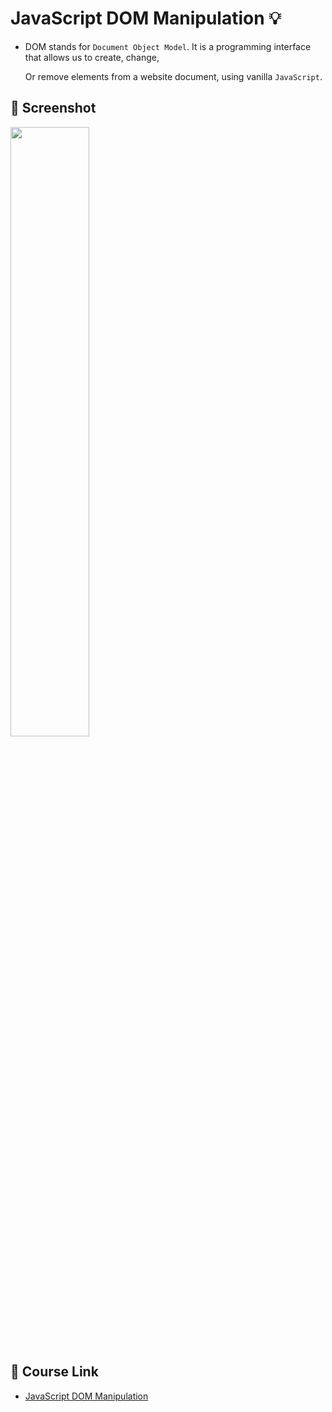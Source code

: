 # JavaScript DOM Manipulation :bulb: 
- DOM stands for `Document Object Model`. It is a programming interface that allows us to create, change,

  Or remove elements from a website document, using vanilla `JavaScript`.

## :camera_flash: Screenshot
<img src='https://blog.sigplan.org/wp-content/uploads/2022/12/484622554-huge-scaled.jpg' height='50%' />

## 🚀 Course Link 
  - [JavaScript DOM Manipulation](https://www.youtube.com/watch?v=5fb2aPlgoys)
